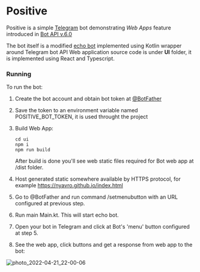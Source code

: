 # Positive

Positive is a simple [Telegram](https://telegram.org/) bot demonstrating *Web Apps* 
feature introduced in [Bot API v.6.0](https://core.telegram.org/bots/api#april-16-2022)

The bot itself is a modified [echo bot](https://github.com/kotlin-telegram-bot/kotlin-telegram-bot/tree/main/samples/echo) implemented using Kotlin wrapper around Telegram bot API
Web application source code is under **UI** folder, it is implemented using React and Typescript.

### Running

To run the bot:
1. Create the bot account and obtain bot token at [@BotFather](https://t.me/botfather)
2. Save the token to an environment variable named POSITIVE_BOT_TOKEN, it is used throught the project
3. Build Web App:

       cd ui
       npm i
       npm run build
       
   After build is done you'll see web static files required for Bot web app at /dist folder. 
4. Host generated static somewhere available by HTTPS protocol, for example https://nyavro.github.io/index.html
5. Go to @BotFather and run command /setmenubutton with an URL configured at previous step.
6. Run main Main.kt. This will start echo bot.
7. Open your bot in Telegram and click at Bot's 'menu' button configured at step 5.
8. See the web app, click buttons and get a response from web app to the bot: 
 
       
![photo_2022-04-21_22-00-06](https://user-images.githubusercontent.com/3238013/164487432-8f43bb28-459c-4af9-a554-a3e7e7719d75.jpg)
